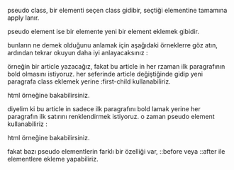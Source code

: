 
pseudo class, bir elementi seçen class gidibir, seçtiği elementine tamamına apply lanır.

pseudo element ise bir elemente yeni bir element eklemek gibidir.

bunların ne demek olduğunu anlamak için aşağıdaki örneklerre göz atın, ardından tekrar okuyun daha iyi anlayacaksınız : 


örneğin bir article yazacağız, fakat bu article in her rzaman ilk paragrafının bold olmasını istiyoruz. her seferinde article değiştiğinde gidip yeni paragrafa class eklemek yerine :first-child kullanabiliriz.

html örneğine bakabilirsiniz.



diyelim ki bu article in sadece ilk paragrafını bold lamak yerine her paragrafın ilk satırını renklendirmek istiyoruz. o zaman pseudo element kullanabiliriz : 

html örneğine bakabilirsiniz.


fakat bazı pseudo elementlerin farklı bir özelliği var, ::before veya ::after ile elementlere ekleme yapabiliriz.
